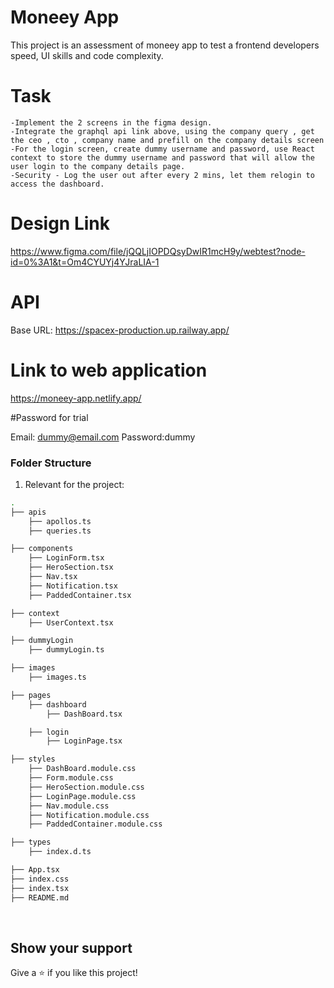 # Moneey App

This project is an assessment of moneey app to test a frontend developers speed, UI skills and code complexity.

# Task
```
-Implement the 2 screens in the figma design.
-Integrate the graphql api link above, using the company query , get the ceo , cto , company name and prefill on the company details screen
-For the login screen, create dummy username and password, use React context to store the dummy username and password that will allow the user login to the company details page.
-Security - Log the user out after every 2 mins, let them relogin to access the dashboard.

```

# Design Link

https://www.figma.com/file/jQQLjIOPDQsyDwIR1mcH9y/webtest?node-id=0%3A1&t=Om4CYUYj4YJraLIA-1

# API

Base URL: https://spacex-production.up.railway.app/

# Link to web application

https://moneey-app.netlify.app/

#Password for trial

Email: dummy@email.com
Password:dummy

### Folder Structure

1. Relevant for the project:
```bash
.
├── apis
	├── apollos.ts
	├── queries.ts

├── components
	├── LoginForm.tsx
	├── HeroSection.tsx
	├── Nav.tsx
	├── Notification.tsx
	├── PaddedContainer.tsx

├── context
	├── UserContext.tsx

├── dummyLogin
	├── dummyLogin.ts

├── images
	├── images.ts

├── pages
	├── dashboard
		├── DashBoard.tsx

	├── login
		├── LoginPage.tsx

├── styles
	├── DashBoard.module.css
	├── Form.module.css
	├── HeroSection.module.css
	├── LoginPage.module.css
	├── Nav.module.css
	├── Notification.module.css
	├── PaddedContainer.module.css

├── types
	├── index.d.ts

├── App.tsx
├── index.css
├── index.tsx
├── README.md

```
<br>

## Show your support

Give a ⭐️ if you like this project!
